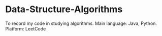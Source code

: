 # Data-Structure-Algorithms
To record my code in studying algorithms.
Main language: Java, Python. \
Platform: LeetCode

